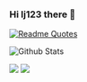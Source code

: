 ### Hi lj123 there 🤠

[![Readme Quotes](https://quotes-github-readme.vercel.app/api?type=horizontal&theme=algolia)](https://github.com/piyushsuthar/github-readme-quotes)



![Github Stats](https://github-readme-stats.vercel.app/api?username=fw6&bg_color=30,e96443,904e95&title_color=fff&text_color=fff)

![](https://raw.githubusercontent.com/SmallLeeks/github-stats-transparent/output/generated/overview.svg)
![](https://raw.githubusercontent.com/SmallLeeks/github-stats-transparent/output/generated/languages.svg)
